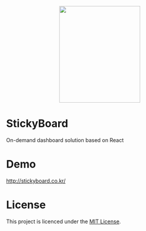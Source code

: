 <p align="center">
  <img width="218" height="259" src="https://github.com/soaple/stickyboard/blob/master/src/static/image/StickyBoard_logo.png?raw=true">
</p>

# StickyBoard
On-demand dashboard solution based on React

# Demo
http://stickyboard.co.kr/

# License
This project is licenced under the [MIT License](http://opensource.org/licenses/mit-license.html).

